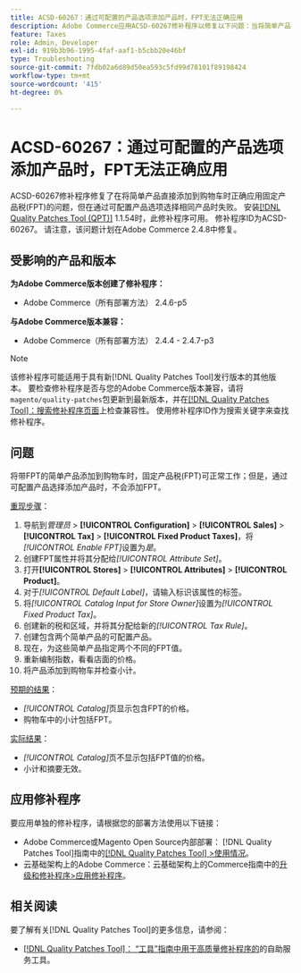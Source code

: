 ```yaml
---
title: ACSD-60267：通过可配置的产品选项添加产品时，FPT无法正确应用
description: Adobe Commerce应用ACSD-60267修补程序以修复以下问题：当将简单产品直接添加到购物车时，会正确应用固定产品税(FPT)，但是在通过可配置产品选项选择相同产品时失败。
feature: Taxes
role: Admin, Developer
exl-id: 919b3b96-1995-4faf-aaf1-b5cbb20e46bf
type: Troubleshooting
source-git-commit: 7fdb02a6d89d50ea593c5fd99d78101f89198424
workflow-type: tm+mt
source-wordcount: '415'
ht-degree: 0%

---
```


# ACSD-60267：通过可配置的产品选项添加产品时，FPT无法正确应用

ACSD-60267修补程序修复了在将简单产品直接添加到购物车时正确应用固定产品税(FPT)的问题，但在通过可配置产品选项选择相同产品时失败。 安装[[!DNL Quality Patches Tool (QPT)]](https://experienceleague.adobe.com/docs/commerce-operations/tools/quality-patches-tool/usage.html?lang=zh-Hans) 1.1.54时，此修补程序可用。 修补程序ID为ACSD-60267。 请注意，该问题计划在Adobe Commerce 2.4.8中修复。

## 受影响的产品和版本

**为Adobe Commerce版本创建了修补程序：**

* Adobe Commerce（所有部署方法） 2.4.6-p5

**与Adobe Commerce版本兼容：**

* Adobe Commerce（所有部署方法） 2.4.4 - 2.4.7-p3

>[!NOTE]
>
>该修补程序可能适用于具有新[!DNL Quality Patches Tool]发行版本的其他版本。 要检查修补程序是否与您的Adobe Commerce版本兼容，请将`magento/quality-patches`包更新到最新版本，并在[[!DNL Quality Patches Tool]：搜索修补程序页面](https://experienceleague.adobe.com/tools/commerce-quality-patches/index.html?lang=zh-Hans)上检查兼容性。 使用修补程序ID作为搜索关键字来查找修补程序。

## 问题

将带FPT的简单产品添加到购物车时，固定产品税(FPT)可正常工作；但是，通过可配置产品选择添加产品时，不会添加FPT。

<u>重现步骤</u>：

1. 导航到&#x200B;*管理员* > **[!UICONTROL Configuration]** > **[!UICONTROL Sales]** > **[!UICONTROL Tax]** > **[!UICONTROL Fixed Product Taxes]**，将&#x200B;*[!UICONTROL Enable FPT]*&#x200B;设置为&#x200B;*是*。
1. 创建FPT属性并将其分配给&#x200B;*[!UICONTROL Attribute Set]*。
1. 打开&#x200B;**[!UICONTROL Stores]** > **[!UICONTROL Attributes]** > **[!UICONTROL Product]**。
1. 对于&#x200B;*[!UICONTROL Default Label]*，请输入标识该属性的标签。
1. 将&#x200B;*[!UICONTROL Catalog Input for Store Owner]*&#x200B;设置为&#x200B;*[!UICONTROL Fixed Product Tax]*。
1. 创建新的税和区域，并将其分配给新的&#x200B;*[!UICONTROL Tax Rule]*。
1. 创建包含两个简单产品的可配置产品。
1. 现在，为这些简单产品指定两个不同的FPT值。
1. 重新编制指数，看看店面的价格。
1. 将产品添加到购物车并检查小计。

<u>预期的结果</u>：

* *[!UICONTROL Catalog]*&#x200B;页显示包含FPT的价格。
* 购物车中的小计包括FPT。

<u>实际结果</u>：

* *[!UICONTROL Catalog]*&#x200B;页不显示包括FPT值的价格。
* 小计和摘要无效。

## 应用修补程序

要应用单独的修补程序，请根据您的部署方法使用以下链接：

* Adobe Commerce或Magento Open Source内部部署： [!DNL Quality Patches Tool]指南中的[[!DNL Quality Patches Tool] >使用情况](/help/tools/quality-patches-tool/usage.md)。
* 云基础架构上的Adobe Commerce：云基础架构上的Commerce指南中的[升级和修补程序>应用修补程序](https://experienceleague.adobe.com/docs/commerce-cloud-service/user-guide/develop/upgrade/apply-patches.html?lang=zh-Hans)。

## 相关阅读

要了解有关[!DNL Quality Patches Tool]的更多信息，请参阅：

* [[!DNL Quality Patches Tool]： “工具”指南中用于高质量修补程序的](/help/tools/quality-patches-tool/quality-patches-tool-to-self-serve-quality-patches.md)的自助服务工具。
